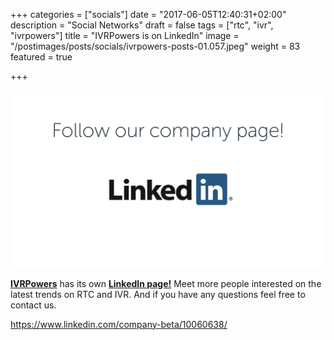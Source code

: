+++
categories = ["socials"]
date = "2017-06-05T12:40:31+02:00"
description = "Social Networks"
draft = false
tags = ["rtc", "ivr", "ivrpowers"]
title = "IVRPowers is on LinkedIn"
image = "/postimages/posts/socials/ivrpowers-posts-01.057.jpeg"
weight = 83
featured = true

+++

![IVRpowers LinkedIn](/postimages/posts/socials/ivrpowers-posts-01.057.jpeg)

**[IVRPowers](http://www.ivrpowers.com)** has its own **[LinkedIn page!](https://www.linkedin.com/company-beta/10060638/)** Meet more people interested on the latest trends on RTC and IVR. And if you have any questions feel free to contact us.

https://www.linkedin.com/company-beta/10060638/

